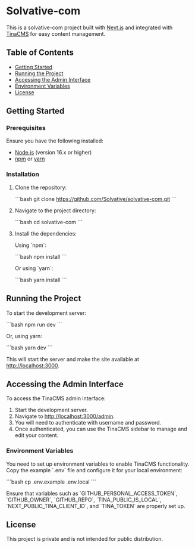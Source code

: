 # Solvative-com

This is a solvative-com project built with [Next.js](https://nextjs.org/) and integrated with [TinaCMS](https://tina.io/) for easy content management.

## Table of Contents

-   [Getting Started](#getting-started)
-   [Running the Project](#running-the-project)
-   [Accessing the Admin Interface](#accessing-the-admin-interface)
-   [Environment Variables](#environment-variables)
-   [License](#license)

## Getting Started

### Prerequisites

Ensure you have the following installed:

-   [Node.js](https://nodejs.org/) (version 16.x or higher)
-   [npm](https://www.npmjs.com/) or [yarn](https://yarnpkg.com/)

### Installation

1. Clone the repository:

    \`\`\`bash
    git clone https://github.com/Solvative/solvative-com.git
    \`\`\`

2. Navigate to the project directory:

    \`\`\`bash
    cd solvative-com
    \`\`\`

3. Install the dependencies:

    Using \`npm\`:

    \`\`\`bash
    npm install
    \`\`\`

    Or using \`yarn\`:

    \`\`\`bash
    yarn install
    \`\`\`

## Running the Project

To start the development server:

\`\`\`bash
npm run dev
\`\`\`

Or, using yarn:

\`\`\`bash
yarn dev
\`\`\`

This will start the server and make the site available at [http://localhost:3000](http://localhost:3000).

## Accessing the Admin Interface

To access the TinaCMS admin interface:

1. Start the development server.
2. Navigate to [http://localhost:3000/admin](http://localhost:3000/admin).
3. You will need to authenticate with username and password.
4. Once authenticated, you can use the TinaCMS sidebar to manage and edit your content.

### Environment Variables

You need to set up environment variables to enable TinaCMS functionality. Copy the example \`.env\` file and configure it for your local environment:

\`\`\`bash
cp .env.example .env.local
\`\`\`

Ensure that variables such as \`GITHUB_PERSONAL_ACCESS_TOKEN\`,
\`GITHUB_OWNER\`,
\`GITHUB_REPO\`,
\`TINA_PUBLIC_IS_LOCAL\`,
\`NEXT_PUBLIC_TINA_CLIENT_ID\`, and \`TINA_TOKEN\` are properly set up.

## License

This project is private and is not intended for public distribution.
